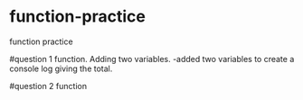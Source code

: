 # function-practice
function practice

#question 1 function. Adding two variables.
-added two variables to create a console log giving the total.


#question 2 function
